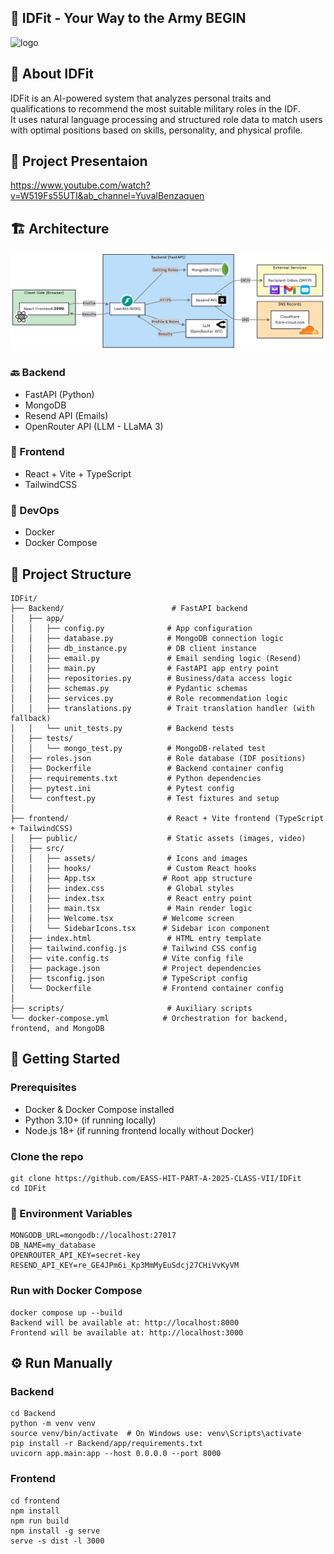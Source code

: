 ## 🚀 IDFit - Your Way to the Army BEGIN

![logo](https://github.com/user-attachments/assets/d4cb7426-6704-4372-b2dd-11922b5b7394)

## 🌟 About IDFit
IDFit is an AI-powered system that analyzes personal traits and qualifications to recommend the most suitable military roles in the IDF.  
It uses natural language processing and structured role data to match users with optimal positions based on skills, personality, and physical profile.

## 🎥 Project Presentaion

https://www.youtube.com/watch?v=W519Fs55UTI&ab_channel=YuvalBenzaquen

## 🏗️ Architecture

![ארכיטקטורה](https://raw.githubusercontent.com/EASS-HIT-PART-A-2025-CLASS-VII/IDFit/main/frontend/public/architecture.png)


### 🔙 Backend
- FastAPI (Python)
- MongoDB
- Resend API (Emails)
- OpenRouter API (LLM - LLaMA 3)

### 🎨 Frontend
- React + Vite + TypeScript
- TailwindCSS

### 🐳 DevOps
- Docker
- Docker Compose

## 📁 Project Structure

```plaintext
IDFit/
├── Backend/                        # FastAPI backend
│   ├── app/
│   │   ├── config.py              # App configuration
│   │   ├── database.py            # MongoDB connection logic
│   │   ├── db_instance.py         # DB client instance
│   │   ├── email.py               # Email sending logic (Resend)
│   │   ├── main.py                # FastAPI app entry point
│   │   ├── repositories.py        # Business/data access logic
│   │   ├── schemas.py             # Pydantic schemas
│   │   ├── services.py            # Role recommendation logic
│   │   ├── translations.py        # Trait translation handler (with fallback)
│   │   └── unit_tests.py          # Backend tests
│   ├── tests/
│   │   └── mongo_test.py          # MongoDB-related test
│   ├── roles.json                 # Role database (IDF positions)
│   ├── Dockerfile                 # Backend container config
│   ├── requirements.txt           # Python dependencies
│   ├── pytest.ini                 # Pytest config
│   └── conftest.py                # Test fixtures and setup
│
├── frontend/                      # React + Vite frontend (TypeScript + TailwindCSS)
│   ├── public/                    # Static assets (images, video)
│   ├── src/
│   │   ├── assets/                # Icons and images
│   │   ├── hooks/                 # Custom React hooks
│   │   ├── App.tsx               # Root app structure
│   │   ├── index.css              # Global styles
│   │   ├── index.tsx              # React entry point
│   │   ├── main.tsx               # Main render logic
│   │   ├── Welcome.tsx           # Welcome screen
│   │   └── SidebarIcons.tsx      # Sidebar icon component
│   ├── index.html                 # HTML entry template
│   ├── tailwind.config.js        # Tailwind CSS config
│   ├── vite.config.ts            # Vite config file
│   ├── package.json              # Project dependencies
│   ├── tsconfig.json             # TypeScript config
│   └── Dockerfile                # Frontend container config
│
├── scripts/                       # Auxiliary scripts
└── docker-compose.yml            # Orchestration for backend, frontend, and MongoDB
```

## 🚀 Getting Started

### Prerequisites
- Docker & Docker Compose installed
- Python 3.10+ (if running locally)
- Node.js 18+ (if running frontend locally without Docker)


### Clone the repo
```plaintext
git clone https://github.com/EASS-HIT-PART-A-2025-CLASS-VII/IDFit
cd IDFit
```

### 🔑 Environment Variables
```plaintext
MONGODB_URL=mongodb://localhost:27017
DB_NAME=my_database
OPENROUTER_API_KEY=secret-key
RESEND_API_KEY=re_GE4JPm6i_Kp3MmMyEuSdcj27CHiVvKyVM
```

### Run with Docker Compose
```plaintext
docker compose up --build
Backend will be available at: http://localhost:8000
Frontend will be available at: http://localhost:3000
```

## ⚙️ Run Manually
### Backend
```plaintext
cd Backend
python -m venv venv
source venv/bin/activate  # On Windows use: venv\Scripts\activate
pip install -r Backend/app/requirements.txt
uvicorn app.main:app --host 0.0.0.0 --port 8000
```

### Frontend
```plaintext
cd frontend
npm install
npm run build
npm install -g serve
serve -s dist -l 3000
```